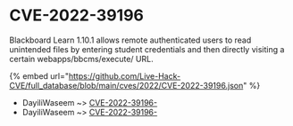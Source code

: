 # CVE-2022-39196

Blackboard Learn 1.10.1 allows remote authenticated users to read unintended files by entering student credentials and then directly visiting a certain webapps/bbcms/execute/ URL.

{% embed url="https://github.com/Live-Hack-CVE/full_database/blob/main/cves/2022/CVE-2022-39196.json" %}


* DayiliWaseem ~> [CVE-2022-39196-](https://www.alice-snow.ru/2022/database/cve-2022-39196/cve-2022-39196--dayiliwaseem)
* DayiliWaseem ~> [CVE-2022-39196-](https://www.alice-snow.ru/2022/database/cve-2022-39196/cve-2022-39196--dayiliwaseem)